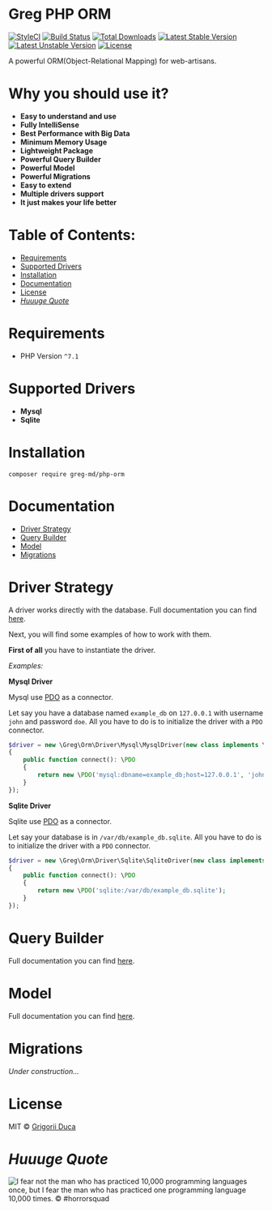 # Greg PHP ORM

[![StyleCI](https://styleci.io/repos/66441719/shield?style=flat)](https://styleci.io/repos/66441719)
[![Build Status](https://travis-ci.org/greg-md/php-orm.svg)](https://travis-ci.org/greg-md/php-orm)
[![Total Downloads](https://poser.pugx.org/greg-md/php-orm/d/total.svg)](https://packagist.org/packages/greg-md/php-orm)
[![Latest Stable Version](https://poser.pugx.org/greg-md/php-orm/v/stable.svg)](https://packagist.org/packages/greg-md/php-orm)
[![Latest Unstable Version](https://poser.pugx.org/greg-md/php-orm/v/unstable.svg)](https://packagist.org/packages/greg-md/php-orm)
[![License](https://poser.pugx.org/greg-md/php-orm/license.svg)](https://packagist.org/packages/greg-md/php-orm)

A powerful ORM(Object-Relational Mapping) for web-artisans.

# Why you should use it?

* **Easy to understand and use**
* **Fully IntelliSense**
* **Best Performance with Big Data**
* **Minimum Memory Usage**
* **Lightweight Package**
* **Powerful Query Builder**
* **Powerful Model**
* **Powerful Migrations**
* **Easy to extend**
* **Multiple drivers support**
* **It just makes your life better**

# Table of Contents:

* [Requirements](#requirements)
* [Supported Drivers](#supported-drivers)
* [Installation](#installation)
* [Documentation](#documentation)
* [License](#license)
* _[Huuuge Quote](#huuuge-quote)_

# Requirements

* PHP Version `^7.1`

# Supported Drivers

- **Mysql**
- **Sqlite**

# Installation

`composer require greg-md/php-orm`

# Documentation

* [Driver Strategy](#driver-strategy)
* [Query Builder](#query-builder)
* [Model](#model)
* [Migrations](#migrations)

# Driver Strategy

A driver works directly with the database. Full documentation you can find [here](docs/DriverStrategy.md).

Next, you will find some examples of how to work with them.

**First of all** you have to instantiate the driver.

_Examples:_

**Mysql Driver**

Mysql use [PDO](http://php.net/manual/en/class.pdo.php) as a connector.

Let say you have a database named `example_db` on `127.0.0.1` with username `john` and password `doe`.
All you have to do is to initialize the driver with a `PDO` connector.

```php
$driver = new \Greg\Orm\Driver\Mysql\MysqlDriver(new class implements \Greg\Orm\Driver\PdoConnectorStrategy
{
    public function connect(): \PDO
    {
        return new \PDO('mysql:dbname=example_db;host=127.0.0.1', 'john', 'doe');
    }
});
```

**Sqlite Driver**

Sqlite use [PDO](http://php.net/manual/en/class.pdo.php) as a connector.

Let say your database is in `/var/db/example_db.sqlite`.
All you have to do is to initialize the driver with a `PDO` connector.

```php
$driver = new \Greg\Orm\Driver\Sqlite\SqliteDriver(new class implements \Greg\Orm\Driver\PdoConnectorStrategy
{
    public function connect(): \PDO
    {
        return new \PDO('sqlite:/var/db/example_db.sqlite');
    }
});
```

# Query Builder

Full documentation you can find [here](docs/QueryBuilder.md).

# Model

Full documentation you can find [here](docs/Model.md).

# Migrations

_Under construction..._

# License

MIT © [Grigorii Duca](http://greg.md)

# _Huuuge Quote_

![I fear not the man who has practiced 10,000 programming languages once, but I fear the man who has practiced one programming language 10,000 times. &copy; #horrorsquad](http://greg.md/huuuge-quote-fb.jpg)
